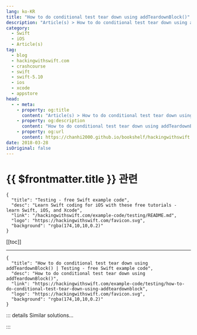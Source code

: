```yaml
---
lang: ko-KR
title: "How to do conditional test tear down using addTeardownBlock()"
description: "Article(s) > How to do conditional test tear down using addTeardownBlock()"
category:
  - Swift
  - iOS
  - Article(s)
tag: 
  - blog
  - hackingwithswift.com
  - crashcourse
  - swift
  - swift-5.10
  - ios
  - xcode
  - appstore
head:
  - - meta:
    - property: og:title
      content: "Article(s) > How to do conditional test tear down using addTeardownBlock()"
    - property: og:description
      content: "How to do conditional test tear down using addTeardownBlock()"
    - property: og:url
      content: https://chanhi2000.github.io/bookshelf/hackingwithswift.com/example-code/testing/how-to-do-conditional-test-tear-down-using-addteardownblock.html
date: 2018-03-28
isOriginal: false
---
```


# {{ $frontmatter.title }} 관련

```component VPCard
{
  "title": "Testing - free Swift example code",
  "desc": "Learn Swift coding for iOS with these free tutorials - learn Swift, iOS, and Xcode",
  "link": "/hackingwithswift.com/example-code/testing/README.md",
  "logo": "https://hackingwithswift.com/favicon.svg",
  "background": "rgba(174,10,10,0.2)"
}
```

[[toc]]

---

```component VPCard
{
  "title": "How to do conditional test tear down using addTeardownBlock() | Testing - free Swift example code",
  "desc": "How to do conditional test tear down using addTeardownBlock()",
  "link": "https://hackingwithswift.com/example-code/testing/how-to-do-conditional-test-tear-down-using-addteardownblock",
  "logo": "https://hackingwithswift.com/favicon.svg",
  "background": "rgba(174,10,10,0.2)"
}
```

<!-- TODO: 작성 -->

<!-- 
All `XCTestCase` subclasses have access to `setUp()` and `tearDown()` instance methods, plus `setUp()` and `tearDown()` class methods for one-time setup and tear down. But sometimes you need to add *conditional* tear down code: if your test creates a resource that must be destroyed, you can add that as an additional tear down step using the `addTeardownBlock()` method.

As an example, consider this test method:

```swift
func testDatabaseQuery() {
    let database = connectToDatabase()
    let results = database.fetchExampleData()

    XCTAssertEqual(results.count, 1, "We should receive exactly one result.")
}
```

That connects to a database, runs an example query, and checks the result. However, behind the scenes our database needs to be reset every time a connection is finished. If *all* our tests relied on the database being created then we could add the cleanup code either to the `tearDown()` instance method or to the `tearDown()` class method, but if it’s only used *sometimes* then that isn’t an option.

Fortunately, the `addTeardownBlock()` is designed to fix this: you can pass in any code you want to run when your test is being torn down, and it will be run after the current test finishes, but before the `tearDown()` instance method.

In the case of the `connectToDatabase()` method that needs clean up, we *could* write that clean up code directly into each test, but that just duplicates code and is likely to cause problems. So, instead we’re going to add the clean up right inside the connection code, like this:

```swift
func connectToDatabase() -> Database {
    let database = Database()
    database.connect()

    addTeardownBlock {
        database.cleanUp()
    }

    return database
}
```

That `database.cleanUp()` code will be called only when the surrounding test is complete, so it acts a bit like `defer` except the scope is the current test.

It’s important to get the order of set up and tear down correct, because various things happen at different times. If you have two tests in your `XCTestCase` here’s how it would look:

1. The `setUp()` class method is called.
<li>The `setUp()` instance method is called.
<li>One test is run.
<li>Any tear down blocks that were registered are run.
<li>The `tearDown()` instance method is called.
<li>The `setUp()` instance method is called again.
<li>The second test is run.
<li>Any tear down blocks that were registered are run.
<li>The `tearDown()` instance method is called again.
<li>The `tearDown()` class method is called.

You won’t need to use tear down blocks often, but they are a useful tool to have.

-->

::: details Similar solutions…

<!--
/example-code/uikit/how-to-check-whether-an-iphone-or-ipad-is-upside-down-or-face-up">How to check whether an iPhone or iPad is upside down or face up 
/quick-start/swiftui/how-to-scale-a-view-up-or-down">How to scale a view up or down 
/example-code/testing/how-to-test-asynchronous-functions-using-expectation">How to test asynchronous functions using expectation() 
/example-code/language/how-to-use-conditional-conformance-in-swift">How to use conditional conformance in Swift 
/example-code/testing/how-to-test-throwing-functions">How to test throwing functions</a>
-->

:::


